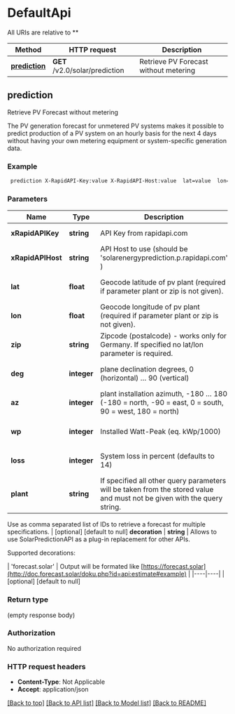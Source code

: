 # DefaultApi

All URIs are relative to **

Method | HTTP request | Description
------------- | ------------- | -------------
[**prediction**](DefaultApi.md#prediction) | **GET** /v2.0/solar/prediction | Retrieve PV Forecast without metering



## prediction

Retrieve PV Forecast without metering

The PV generation forecast for unmetered PV systems makes it possible to predict production of a PV system on an hourly basis for the next 4 days without having your own metering equipment or system-specific generation data.

### Example

```bash
 prediction X-RapidAPI-Key:value X-RapidAPI-Host:value  lat=value  lon=value  zip=value  deg=value  az=value  wp=value  loss=value  plant=value  decoration=value
```

### Parameters


Name | Type | Description  | Notes
------------- | ------------- | ------------- | -------------
 **xRapidAPIKey** | **string** | API Key from rapidapi.com | [default to null]
 **xRapidAPIHost** | **string** | API Host to use (should be 'solarenergyprediction.p.rapidapi.com' ) | [default to null]
 **lat** | **float** | Geocode latitude of pv plant (required if parameter plant or zip is not given). | [optional] [default to null]
 **lon** | **float** | Geocode longitude of pv plant (required if parameter plant or zip is not given). | [optional] [default to null]
 **zip** | **string** | Zipcode (postalcode) - works only for Germany. If specified no lat/lon parameter is required. | [optional] [default to null]
 **deg** | **integer** | plane declination degrees, 0 (horizontal) … 90 (vertical) | [optional] [default to null]
 **az** | **integer** | plant installation azimuth, -180 … 180 (-180 = north, -90 = east, 0 = south, 90 = west, 180 = north) | [optional] [default to null]
 **wp** | **integer** | Installed Watt-Peak  (eq. kWp/1000) | [optional] [default to null]
 **loss** | **integer** | System loss in percent (defaults to 14) | [optional] [default to null]
 **plant** | **string** | If specified all other query parameters will be taken from the stored value and must not be given with the query string.

Use as comma separated list of IDs to retrieve a forecast for multiple specifications. | [optional] [default to null]
 **decoration** | **string** | Allows to use SolarPredictionAPI as a plug-in replacement for other APIs.

Supported decorations:

| 'forecast.solar' | Output will be formated like [https://forecast.solar](http://doc.forecast.solar/doku.php?id=api:estimate#example) |
|----|----| | [optional] [default to null]

### Return type

(empty response body)

### Authorization

No authorization required

### HTTP request headers

- **Content-Type**: Not Applicable
- **Accept**: application/json

[[Back to top]](#) [[Back to API list]](../README.md#documentation-for-api-endpoints) [[Back to Model list]](../README.md#documentation-for-models) [[Back to README]](../README.md)

